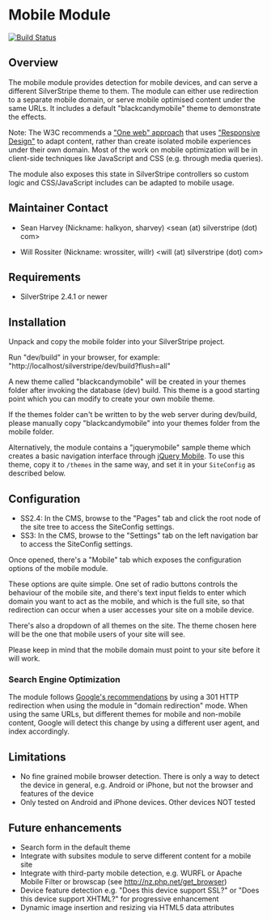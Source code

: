 # Mobile Module #

[![Build Status](https://secure.travis-ci.org/silverstripe/silverstripe-mobile.png?branch=0.6)](http://travis-ci.org/silverstripe/silverstripe-mobile)

## Overview ##

The mobile module provides detection for mobile devices,
and can serve a different SilverStripe theme to them.
The module can either use redirection to a separate mobile
domain, or serve mobile optimised content under the same URLs.
It includes a default "blackcandymobile" theme to demonstrate the effects.

Note: The W3C recommends a ["One web" approach](http://www.w3.org/TR/mobile-bp/#d0e347) 
that uses ["Responsive Design"](http://www.alistapart.com/articles/responsive-web-design/)
to adapt content, rather than create isolated mobile experiences under their own domain.
Most of the work on mobile optimization will be in client-side techniques
like JavaScript and CSS (e.g. through media queries).

The module also exposes this state in SilverStripe controllers
so custom logic and CSS/JavaScript includes can be adapted to mobile usage.

## Maintainer Contact

 * Sean Harvey (Nickname: halkyon, sharvey)
   <sean (at) silverstripe (dot) com>

 * Will Rossiter (Nickname: wrossiter, willr)
   <will (at) silverstripe (dot) com>

## Requirements

 * SilverStripe 2.4.1 or newer

## Installation

Unpack and copy the mobile folder into your SilverStripe project.

Run "dev/build" in your browser, for example: "http://localhost/silverstripe/dev/build?flush=all"

A new theme called "blackcandymobile" will be created in your themes folder after
invoking the database (dev) build. This theme is a good starting point which you can modify
to create your own mobile theme.

If the themes folder can't be written to by the web server during dev/build, please
manually copy "blackcandymobile" into your themes folder from the mobile folder.

Alternatively, the module contains a "jquerymobile" sample theme
which creates a basic navigation interface through [jQuery Mobile](http://jquerymobile.com).
To use this theme, copy it to `/themes` in the same way,
and set it in your `SiteConfig` as described below.

## Configuration

* SS2.4: In the CMS, browse to the "Pages" tab and click the root node of the site tree to
access the SiteConfig settings. 
* SS3: In the CMS, browse to the "Settings" tab on the left navigation bar to access the 
SiteConfig settings. 

Once opened, there's a "Mobile" tab which exposes the configuration options of the mobile module.

These options are quite simple. One set of radio buttons controls the behaviour
of the mobile site, and there's text input fields to enter which domain you want
to act as the mobile, and which is the full site, so that redirection can occur
when a user accesses your site on a mobile device. 

There's also a dropdown of all themes on the site. The theme chosen here will be
the one that mobile users of your site will see.

Please keep in mind that the mobile domain must point to your site before it will work.

### Search Engine Optimization ###

The module follows [Google's recommendations](http://googlewebmastercentral.blogspot.com/2011/02/making-websites-mobile-friendly.html)
by using a 301 HTTP redirection when using the module in "domain redirection" mode.
When using the same URLs, but different themes for mobile and non-mobile content,
Google will detect this change by using a different user agent, and index accordingly.

## Limitations

 * No fine grained mobile browser detection. There is only a way to detect the device
   in general, e.g. Android or iPhone, but not the browser and features of the device
 * Only tested on Android and iPhone devices. Other devices NOT tested

## Future enhancements

 * Search form in the default theme
 * Integrate with subsites module to serve different content for a mobile site
 * Integrate with third-party mobile detection, e.g. WURFL or Apache Mobile Filter or browscap (see http://nz.php.net/get_browser)
 * Device feature detection e.g. "Does this device support SSL?" or "Does this device support XHTML?" for progressive enhancement
 * Dynamic image insertion and resizing via HTML5 data attributes
